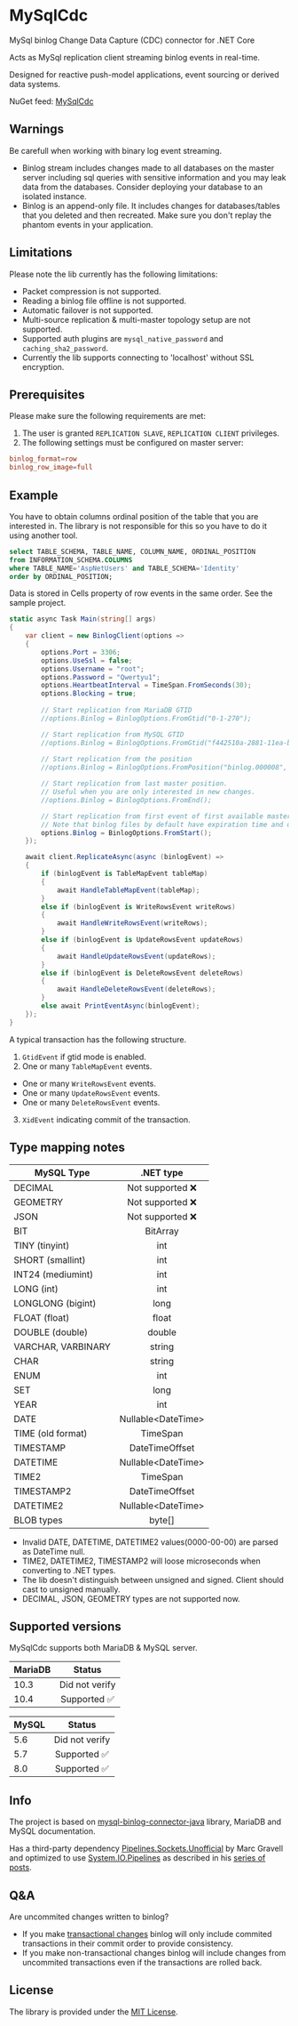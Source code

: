 # MySqlCdc
MySql binlog Change Data Capture (CDC) connector for .NET Core

Acts as MySql replication client streaming binlog events in real-time.

Designed for reactive push-model applications, event sourcing or derived data systems.

NuGet feed: [MySqlCdc](https://www.nuget.org/packages/MySqlCdc)

## Warnings
Be carefull when working with binary log event streaming.
- Binlog stream includes changes made to all databases on the master server including sql queries with sensitive information and you may leak data from the databases. Consider deploying your database to an isolated instance.
- Binlog is an append-only file. It includes changes for databases/tables that you deleted and then recreated. Make sure you don't replay the phantom events in your application.

## Limitations
Please note the lib currently has the following limitations:
- Packet compression is not supported.
- Reading a binlog file offline is not supported.
- Automatic failover is not supported.
- Multi-source replication & multi-master topology setup are not supported.
- Supported auth plugins are `mysql_native_password` and `caching_sha2_password`.
- Currently the lib supports connecting to 'localhost' without SSL encryption.

## Prerequisites
Please make sure the following requirements are met:
1. The user is granted `REPLICATION SLAVE`, `REPLICATION CLIENT` privileges.
2. The following settings must be configured on master server:
```conf
binlog_format=row
binlog_row_image=full
```

## Example
You have to obtain columns ordinal position of the table that you are interested in.
The library is not responsible for this so you have to do it using another tool.
```sql
select TABLE_SCHEMA, TABLE_NAME, COLUMN_NAME, ORDINAL_POSITION
from INFORMATION_SCHEMA.COLUMNS
where TABLE_NAME='AspNetUsers' and TABLE_SCHEMA='Identity'
order by ORDINAL_POSITION;
```
Data is stored in Cells property of row events in the same order. See the sample project.
```csharp
static async Task Main(string[] args)
{
    var client = new BinlogClient(options =>
    {
        options.Port = 3306;
        options.UseSsl = false;
        options.Username = "root";
        options.Password = "Qwertyu1";
        options.HeartbeatInterval = TimeSpan.FromSeconds(30);
        options.Blocking = true;
        
        // Start replication from MariaDB GTID
        //options.Binlog = BinlogOptions.FromGtid("0-1-270");

        // Start replication from MySQL GTID
        //options.Binlog = BinlogOptions.FromGtid("f442510a-2881-11ea-b1dd-27916133dbb2:1-7");
        
        // Start replication from the position
        //options.Binlog = BinlogOptions.FromPosition("binlog.000008", binlog.000008);

        // Start replication from last master position.
        // Useful when you are only interested in new changes.
        //options.Binlog = BinlogOptions.FromEnd();

        // Start replication from first event of first available master binlog.
        // Note that binlog files by default have expiration time and deleted.
        options.Binlog = BinlogOptions.FromStart();
    });

    await client.ReplicateAsync(async (binlogEvent) =>
    {
        if (binlogEvent is TableMapEvent tableMap)
        {
            await HandleTableMapEvent(tableMap);
        }
        else if (binlogEvent is WriteRowsEvent writeRows)
        {
            await HandleWriteRowsEvent(writeRows);
        }
        else if (binlogEvent is UpdateRowsEvent updateRows)
        {
            await HandleUpdateRowsEvent(updateRows);
        }
        else if (binlogEvent is DeleteRowsEvent deleteRows)
        {
            await HandleDeleteRowsEvent(deleteRows);
        }
        else await PrintEventAsync(binlogEvent);
    });
}
```
A typical transaction has the following structure.
1. `GtidEvent` if gtid mode is enabled.
2. One or many `TableMapEvent` events.
  - One or many `WriteRowsEvent` events.
  - One or many `UpdateRowsEvent` events.
  - One or many `DeleteRowsEvent` events.
3. `XidEvent` indicating commit of the transaction.

## Type mapping notes

  | MySQL Type         | .NET type            |
  | ------------------ |:--------------------:|
  | DECIMAL            | Not supported ❌     |
  | GEOMETRY           | Not supported ❌     |
  | JSON               | Not supported ❌     |
  | BIT                | BitArray             |
  | TINY (tinyint)     | int                  |
  | SHORT (smallint)   | int                  |
  | INT24 (mediumint)  | int                  |
  | LONG  (int)        | int                  |
  | LONGLONG (bigint)  | long                 |
  | FLOAT (float)      | float                |
  | DOUBLE (double)    | double               |
  | VARCHAR, VARBINARY | string               |
  | CHAR               | string               |
  | ENUM               | int                  |
  | SET                | long                 |
  | YEAR               | int                  |
  | DATE               | Nullable&lt;DateTime&gt; |
  | TIME (old format)  | TimeSpan             |
  | TIMESTAMP          | DateTimeOffset       |
  | DATETIME           | Nullable&lt;DateTime&gt; |
  | TIME2              | TimeSpan             |
  | TIMESTAMP2         | DateTimeOffset       |
  | DATETIME2          | Nullable&lt;DateTime&gt; |
  | BLOB types         | byte[]               |

- Invalid DATE, DATETIME, DATETIME2 values(0000-00-00) are parsed as DateTime null.
- TIME2, DATETIME2, TIMESTAMP2 will loose microseconds when converting to .NET types.
- The lib doesn't distinguish between unsigned and signed. Client should cast to unsigned manually.
- DECIMAL, JSON, GEOMETRY types are not supported now.

## Supported versions
MySqlCdc supports both MariaDB & MySQL server.

  | MariaDB  | Status                   |
  | -------- |:------------------------:|
  | 10.3     | Did not verify           |
  | 10.4     | Supported ✅             |

  | MySQL    | Status                   |
  | -------- |:------------------------:|
  | 5.6      | Did not verify           |
  | 5.7      | Supported ✅             |
  | 8.0      | Supported ✅             |

## Info
The project is based on [mysql-binlog-connector-java](https://github.com/shyiko/mysql-binlog-connector-java) library, MariaDB and MySQL  documentation.

Has a third-party dependency [Pipelines.Sockets.Unofficial](https://github.com/mgravell/Pipelines.Sockets.Unofficial) by Marc Gravell and optimized to use [System.IO.Pipelines](https://www.nuget.org/packages/System.IO.Pipelines/) as described in his [series of posts](https://blog.marcgravell.com/2018/07/pipe-dreams-part-1.html).

## Q&A
Are uncommited changes written to binlog?
- If you make [transactional changes](https://dev.mysql.com/doc/refman/5.7/en/replication-features-transactions.html) binlog will only include commited transactions in their commit order to provide consistency.
- If you make non-transactional changes binlog will include changes from uncommited transactions even if the transactions are rolled back.

## License
The library is provided under the [MIT License](LICENSE).